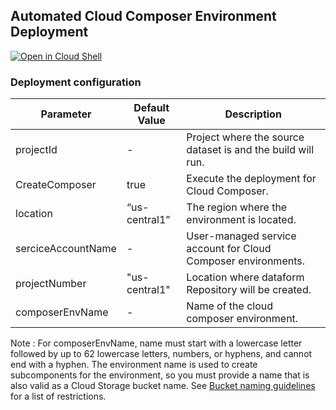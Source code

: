 ## **Automated Cloud Composer Environment Deployment**


[![Open in Cloud Shell](https://gstatic.com/cloudssh/images/open-btn.svg)](https://shell.cloud.google.com/cloudshell/?terminal=true&show=terminal&cloudshell_git_repo=https%3A%2F%2Fgithub.com/dataplatr/cloud-composer-oneclick&cloudshell_tutorial=docs%2Ftutorial.md)

### Deployment configuration

| Parameter | Default Value | Description |
|---|---|---|
| projectId | - | Project where the source dataset is and the build will run. |
| CreateComposer | true | Execute the deployment for Cloud Composer. |
| location | “us-central1” | The region where the environment is located. |
| serciceAccountName | - | User-managed service account for Cloud Composer environments. |
| projectNumber | "us-central1" | Location where dataform Repository will be created. |
| composerEnvName | - | Name of the cloud composer environment. |



Note : For composerEnvName, name must start with a lowercase letter followed by up to 62 lowercase letters, numbers, or hyphens, and cannot end with a hyphen. The environment name is used to create subcomponents for the environment, so you must provide a name that is also valid as a Cloud Storage bucket name. See [Bucket naming guidelines](https://cloud.google.com/storage/docs/buckets#naming) for a list of restrictions.
